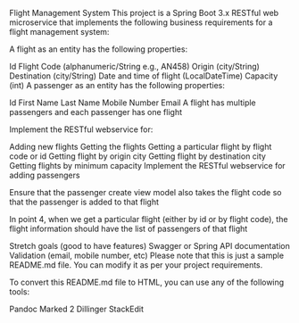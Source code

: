 Flight Management System
This project is a Spring Boot 3.x RESTful web microservice that implements the following business requirements for a flight management system:

A flight as an entity has the following properties:

Id
Flight Code (alphanumeric/String e.g., AN458)
Origin (city/String)
Destination (city/String)
Date and time of flight (LocalDateTime)
Capacity (int)
A passenger as an entity has the following properties:

Id
First Name
Last Name
Mobile Number
Email
A flight has multiple passengers and each passenger has one flight

Implement the RESTful webservice for:

Adding new flights
Getting the flights
Getting a particular flight by flight code or id
Getting flight by origin city
Getting flight by destination city
Getting flights by minimum capacity
Implement the RESTful webservice for adding passengers

Ensure that the passenger create view model also takes the flight code so that the passenger is added to that flight

In point 4, when we get a particular flight (either by id or by flight code), the flight information should have the list of passengers of that flight

Stretch goals (good to have features)
Swagger or Spring API documentation
Validation (email, mobile number, etc)
Please note that this is just a sample README.md file. You can modify it as per your project requirements.

To convert this README.md file to HTML, you can use any of the following tools:

Pandoc
Marked 2
Dillinger
StackEdit
